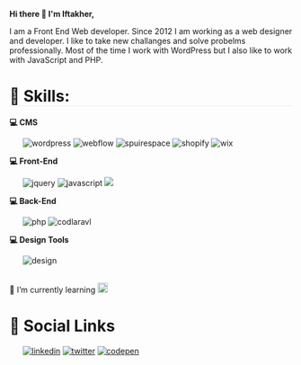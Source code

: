 <b>Hi there 👋 I'm Iftakher,</b>

I am a Front End Web developer. Since 2012 I am working as a web designer and developer. I like to take new challanges and solve probelms professionally. Most of the time I work with WordPress but I also like to work with JavaScript and PHP.

<h1 style="border-bottom:1px solid #ededed;width:100%;">🔭 Skills: </h1>

<b>💻 CMS</b>
<ul>
    <span><img src="https://i.ibb.co/9wF9MXp/wordpress.png" alt="wordpress"></span>
    <span><img src="https://i.ibb.co/315PyZc/webflow.png" alt="webflow"></span>
    <span><img src="https://i.ibb.co/sq0gZRw/spuirespace.png" alt="spuirespace"></span>
    <span><img src="https://i.ibb.co/nmSzfbV/shopify.png" alt="shopify"></span>
    <span><img src="https://i.ibb.co/Q6g6cYc/wix.png" alt="wix"></span>
</ul>


<b>💻 Front-End</b>
<ul>
        <span><img src="https://i.ibb.co/FsnqMqc/jquery.png" alt="jquery"></span> 
        <span><img src="https://i.ibb.co/Lv4DJ8S/javascript.png" alt="javascript"></span>
        <span><img src="https://i.ibb.co/hsRBDNT/hcbs.png"></span>
</ul>


<b>💻 Back-End</b>
<ul>
    <span><img src="https://i.ibb.co/HCryLw6/php.png" alt="php"></span>
    <span><img src="https://i.ibb.co/P6fKPjL/codlaravl.png" alt="codlaravl"></span>
</ul>

<b>💻 Design Tools</b>
<ul>
    <img src="https://i.ibb.co/6WDdQz2/design.png" alt="design">
</ul>

<br>

<div>
    🌱 I’m currently learning <span><img style="width:18px;height:auto;" src="https://jivantutech.com/assets/tools/webd/w7.jpg"></span>
</div>  


<h1>📱  Social Links</h1>
<ul>    
  <span><a target="_blank" href="https://www.linkedin.com/in/iftakhermasum303/"><img src="https://i.ibb.co/PhTzXFQ/linkedin.png" alt="linkedin"></a></span>    
  <span><a target="_blank" href="https://twitter.com/iftakher303"><img src="https://i.ibb.co/Sdmp26V/twitter.png" alt="twitter"></a></span>  
  <span><a target="_blank" href="https://codepen.io/mdiftakher"><img src="https://i.ibb.co/XVcWXsj/codepen.png" alt="codepen"></a></span> 
</ul>  

<!--
**iftakhermasum/iftakhermasum** is a ✨ _special_ ✨ repository because its `README.md` (this file) appears on your GitHub profile.

Here are some ideas to get you started:

- 🔭 I’m currently working on 
- 👯 I’m looking to collaborate on ...
- 🤔 I’m looking for help with ...
- 💬 Ask me about ...
- 📫 How to reach me: ...
- 😄 Pronouns: ...
- ⚡ Fun fact: ...
- 💬 Ask me about ---
-->
